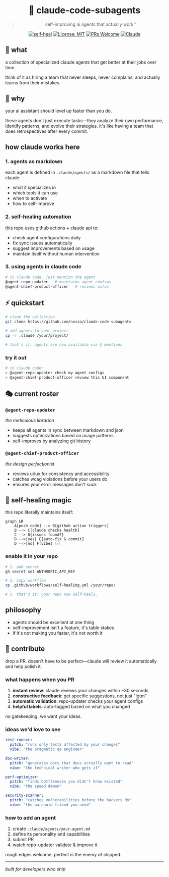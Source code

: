<div align="center">

# 🤖 claude-code-subagents

> self-improving ai agents that actually work™

[![self-heal](https://github.com/nvsio/claude-code-subagents/actions/workflows/self-healing.yml/badge.svg)](https://github.com/nvsio/claude-code-subagents/actions/workflows/self-healing.yml)
[![License: MIT](https://img.shields.io/badge/License-MIT-yellow.svg)](https://opensource.org/licenses/MIT)
[![PRs Welcome](https://img.shields.io/badge/PRs-welcome-brightgreen.svg)](http://makeapullrequest.com)
[![Claude](https://img.shields.io/badge/Powered%20by-Claude-orange)](https://claude.ai)

</div>

## 🤔 what

a collection of specialized claude agents that get better at their jobs over time. 

think of it as hiring a team that never sleeps, never complains, and actually learns from their mistakes.

## 🚀 why

your ai assistant should level up faster than you do. 

these agents don't just execute tasks—they analyze their own performance, identify patterns, and evolve their strategies. it's like having a team that does retrospectives after every commit.

## how claude works here

### 1. agents as markdown
each agent is defined in `.claude/agents/` as a markdown file that tells claude:
- what it specializes in
- which tools it can use
- when to activate
- how to self-improve

### 2. self-healing automation
this repo uses github actions + claude api to:
- check agent configurations daily
- fix sync issues automatically
- suggest improvements based on usage
- maintain itself without human intervention

### 3. using agents in claude code
```bash
# in claude code, just mention the agent
@agent-repo-updater   # maintains agent configs
@agent-chief-product-officer   # reviews ui/ux
```

## ⚡ quickstart

```bash
# clone the collection
git clone https://github.com/nvsio/claude-code-subagents

# add agents to your project
cp -r .claude /your/project/

# that's it. agents are now available via @ mentions
```

### try it out
```bash
# in claude code:
> @agent-repo-updater check my agent configs
> @agent-chief-product-officer review this UI component
```

## 🎭 current roster

### `@agent-repo-updater` 
*the meticulous librarian*
- keeps all agents in sync between markdown and json
- suggests optimizations based on usage patterns
- self-improves by analyzing git history

### `@agent-chief-product-officer`
*the design perfectionist*
- reviews ui/ux for consistency and accessibility
- catches wcag violations before your users do
- ensures your error messages don't suck

## 🔄 self-healing magic

this repo literally maintains itself:

```mermaid
graph LR
    A[push code] --> B[github action triggers]
    B --> C[claude checks health]
    C --> D{issues found?}
    D -->|yes| E[auto-fix & commit]
    D -->|no| F[vibes ✨]
```

### enable it in your repo
```bash
# 1. add secret
gh secret set ANTHROPIC_API_KEY

# 2. copy workflow
cp .github/workflows/self-healing.yml /your/repo/

# 3. that's it. your repo now self-heals.
```

## philosophy

- agents should be excellent at one thing
- self-improvement isn't a feature, it's table stakes
- if it's not making you faster, it's not worth it

## 🤝 contribute

drop a PR. doesn't have to be perfect—claude will review it automatically and help polish it.

### what happens when you PR

1. **instant review**: claude reviews your changes within ~30 seconds
2. **constructive feedback**: get specific suggestions, not just "lgtm"
3. **automatic validation**: repo-updater checks your agent configs
4. **helpful labels**: auto-tagged based on what you changed

no gatekeeping. we want your ideas.

### ideas we'd love to see

```yaml
test-runner:
  pitch: "runs only tests affected by your changes"
  vibe: "the pragmatic qa engineer"

doc-writer:
  pitch: "generates docs that devs actually want to read"  
  vibe: "the technical writer who gets it"

perf-optimizer:
  pitch: "finds bottlenecks you didn't know existed"
  vibe: "the speed demon"

security-scanner:
  pitch: "catches vulnerabilities before the hackers do"
  vibe: "the paranoid friend you need"
```

### how to add an agent

1. create `.claude/agents/your-agent.md`
2. define its personality and capabilities
3. submit PR
4. watch repo-updater validate & improve it

rough edges welcome. perfect is the enemy of shipped.

---

*built for developers who ship*
